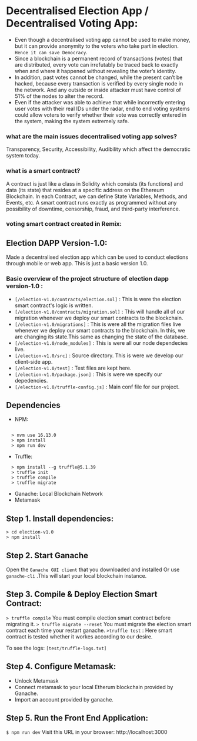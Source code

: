 # Decentralised Election App / Decentralised Voting App: 

- Even though a decentralised voting app cannot be used to make money, but it can provide 
anonymity to the voters who take part in election. `Hence it can save Democracy`. 
- Since a blockchain is a permanent record of transactions (votes) that are distributed, every vote can irrefutably be traced back to exactly when and where it happened without revealing the voter’s identity. 
- In addition, past votes cannot be changed, while the present can’t be hacked, because every transaction is verified by every single node in the network. And any outside or inside attacker must have control of 51% of the nodes to alter the record.
- Even if the attacker was able to achieve that while incorrectly entering user votes with their real IDs under the radar, end to end voting systems could allow voters to verify whether their vote was correctly entered in the system, making the system extremely safe.

### what are the main issues decentralised voting app solves? 
Transparency, Security, Accessibility, Audibility which affect the democratic system today.

### what is a smart contract?

A contract is just like a class in Solidity which consists (its functions) and data (its state) that resides at a specific address on the Ethereum Blockchain. In each Contract, we can define State Variables, Methods, and Events, etc. A smart contract runs exactly as programmed without any possibility of downtime, censorship, fraud, and third-party interference.

### voting smart contract created in Remix:

## Election DAPP Version-1.0:

Made a decentralised election app which can be used to conduct elections through mobile or web app. This is just a basic version 1.0.

### Basic overview of the project structure of election dapp version-1.0 :

- `[/election-v1.0/contracts/election.sol]` : This is were the election smart contract's logic is written.
- `[/election-v1.0/contracts/migration.sol]` : This will handle all of our migration whenever we deploy our smart contracts to the blockchain.
- `[/election-v1.0/migrations]` : This is were all the migration files live whenever we deploy our smart contracts to the blockchain. In this, we are changing its state.This same as changing the state of the database.
- `[/election-v1.0/node_modules]` : This is were all our node dependecies live.
- `[/election-v1.0/src]` : Source directory. This is were we develop our client-side app.
- `[/election-v1.0/test]` : Test files are kept here.
- `[/election-v1.0/package.json]` : This is were we specify our depedencies.
- `[/election-v1.0/truffle-config.js]` : Main conf file for our project.

## Dependencies

- NPM:

```
  
  > nvm use 16.13.0
  > npm install
  > npm run dev
```

- Truffle:

```
  > npm install --g truffle@5.1.39
  > truffle init
  > truffle compile
  > truffle migrate
```

- Ganache: Local Blockchain Network
- Metamask

## Step 1. Install dependencies:

```
> cd election-v1.0
> npm install
```

## Step 2. Start Ganache

Open the `Ganache GUI client` that you downloaded and installed Or use `ganache-cli` .This will start your local blockchain instance.

## Step 3. Compile & Deploy Election Smart Contract:

`> truffle compile`
You must compile election smart contract before migrating it.
`> truffle migrate --reset`
You must migrate the election smart contract each time your restart ganache.
`>truffle test` : 
Here smart contract is tested whether it workes according to our desire.

To see the logs: `[test/truffle-logs.txt]`

## Step 4. Configure Metamask:

- Unlock Metamask
- Connect metamask to your local Etherum blockchain provided by Ganache.
- Import an account provided by ganache.

## Step 5. Run the Front End Application:

`$ npm run dev`
Visit this URL in your browser: http://localhost:3000
